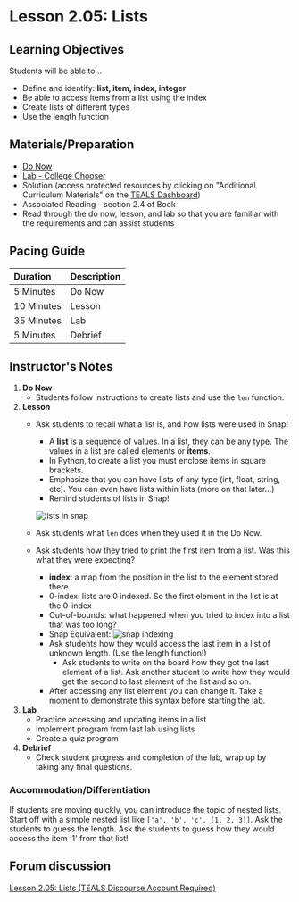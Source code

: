 # Lesson 2.05: Lists

## Learning Objectives

Students will be able to...

* Define and identify: **list, item, index, integer**
* Be able to access items from a list using the index
* Create lists of different types
* Use the length function

## Materials/Preparation

* [Do Now](do_now.md)
* [Lab - College Chooser](lab.md)
* Solution \(access protected resources by clicking on "Additional Curriculum Materials" on the [TEALS Dashboard](http:/www.tealsk12.org/dashboard)\)
* Associated Reading - section 2.4 of Book
* Read through the do now, lesson, and lab so that you are familiar with the requirements and can assist students

## Pacing Guide

| **Duration** | **Description** |
| :--- | :--- |
| 5 Minutes | Do Now |
| 10 Minutes | Lesson |
| 35 Minutes | Lab |
| 5 Minutes | Debrief |

## Instructor's Notes

1. **Do Now**
   * Students follow instructions to create lists and use the `len` function. 
2. **Lesson**
   * Ask students to recall what a list is, and how lists were used in Snap!

     * A **list** is a sequence of values. In a list, they can be any type. The values in a list are called elements or **items**.
     * In Python, to create a list you must enclose items in square brackets.
     * Emphasize that you can have lists of any type \(int, float, string, etc\). You can even have lists within lists \(more on that later...\)
     * Remind students of lists in Snap! 

     ![lists in snap](http://bjc.edc.org/bjc-r/img/3-lists/wordlists.png)

   * Ask students what `len` does when they used it in the Do Now. 
   * Ask students how they tried to print the first item from a list. Was this what they were expecting? 
     * **index**: a map from the position in the list to the element stored there. 
     * 0-index: lists are 0 indexed. So the first element in the list is at the 0-index
     * Out-of-bounds: what happened when you tried to index into a list that was too long?
     * Snap Equivalent: ![snap indexing](http://bjc.edc.org/bjc-r/img/3-lists/gs5how_many.png)
     * Ask students how they would access the last item in a list of unknown length. \(Use the length function!\) 
       * Ask students to write on the board how they got the last element of a list. Ask another student to write how they would get the second to last element of the list and so on. 
     * After accessing any list element you can change it. Take a moment to demonstrate this syntax before starting the lab. 
3. **Lab**
   * Practice accessing and updating items in a list
   * Implement program from last lab using lists
   * Create a quiz program
4. **Debrief**
   * Check student progress and completion of the lab, wrap up by taking any final questions.

### Accommodation/Differentiation

If students are moving quickly, you can introduce the topic of nested lists. Start off with a simple nested list like `['a', 'b', 'c', [1, 2, 3]]`. Ask the students to guess the length. Ask the students to guess how they would access the item '1' from that list!

## Forum discussion

[Lesson 2.05: Lists \(TEALS Discourse Account Required\)](https://forums.tealsk12.org/c/2nd-semester-unit-2/lesson-2-05-lists)

